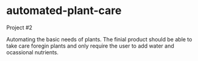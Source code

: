 # automated-plant-care

Project #2
 
Automating the basic needs of plants. The finial product should be able to take care foregin plants and only require the user to add water and ocassional nutrients. 

